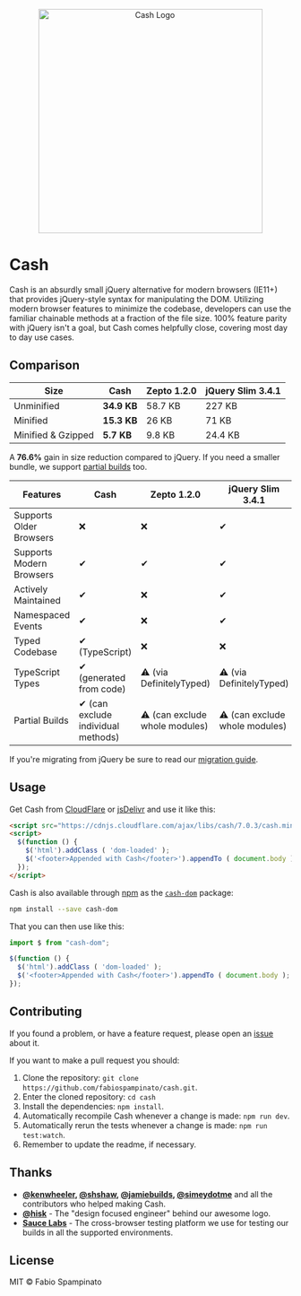 
<p align="center">
  <img src="./resources/logo/logo.png" alt="Cash Logo" width="400px">
</p>

# Cash

Cash is an absurdly small jQuery alternative for modern browsers (IE11+) that provides jQuery-style syntax for manipulating the DOM. Utilizing modern browser features to minimize the codebase, developers can use the familiar chainable methods at a fraction of the file size. 100% feature parity with jQuery isn't a goal, but Cash comes helpfully close, covering most day to day use cases.

## Comparison

| Size               | Cash        | Zepto 1.2.0 | jQuery Slim 3.4.1 |
| ------------------ | ----------- | ----------- | ----------------- |
| Unminified         | **34.9 KB** | 58.7 KB     | 227 KB            |
| Minified           | **15.3 KB** | 26 KB       | 71 KB             |
| Minified & Gzipped | **5.7 KB**  | 9.8 KB      | 24.4 KB           |

A **76.6%** gain in size reduction compared to jQuery. If you need a smaller bundle, we support [partial builds](https://github.com/fabiospampinato/cash/blob/master/docs/partial_builds.md) too.

| Features                 | Cash                               | Zepto 1.2.0                    | jQuery Slim 3.4.1              |
| ------------------------ | ---------------------------------- | ------------------------------ | ------------------------------ |
| Supports Older Browsers  | ❌                                  | ️❌                             | ✔                              |
| Supports Modern Browsers | ✔                                  | ️✔                             | ✔                              |
| Actively Maintained      | ✔                                  | ❌                              | ✔                              |
| Namespaced Events        | ✔                                  | ️❌                             | ✔                              |
| Typed Codebase           | ✔ (TypeScript)                     | ️❌                             | ❌                              |
| TypeScript Types         | ✔ (generated from code)            | ⚠️ (via DefinitelyTyped)       | ⚠️ (via DefinitelyTyped)       |
| Partial Builds           | ✔ (can exclude individual methods) | ⚠️ (can exclude whole modules) | ⚠️ (can exclude whole modules) |

If you're migrating from jQuery be sure to read our [migration guide](https://github.com/fabiospampinato/cash/blob/master/docs/migration_guide.md).

## Usage

Get Cash from [CloudFlare](https://cdnjs.cloudflare.com/ajax/libs/cash/7.0.3/cash.min.js) or [jsDelivr](https://cdn.jsdelivr.net/npm/cash-dom@7.0.3/dist/cash.min.js) and use it like this:

```html
<script src="https://cdnjs.cloudflare.com/ajax/libs/cash/7.0.3/cash.min.js"></script>
<script>
  $(function () {
    $('html').addClass ( 'dom-loaded' );
    $('<footer>Appended with Cash</footer>').appendTo ( document.body );
  });
</script>
```

Cash is also available through [npm](http://npmjs.com) as the [`cash-dom`](https://www.npmjs.com/package/cash-dom) package:

```sh
npm install --save cash-dom
```

That you can then use like this:

```js
import $ from "cash-dom";

$(function () {
  $('html').addClass ( 'dom-loaded' );
  $('<footer>Appended with Cash</footer>').appendTo ( document.body );
});
```

## Contributing

If you found a problem, or have a feature request, please open an [issue](https://github.com/fabiospampinato/cash/issues) about it.

If you want to make a pull request you should:

1. Clone the repository: `git clone https://github.com/fabiospampinato/cash.git`.
2. Enter the cloned repository: `cd cash`
3. Install the dependencies: `npm install`.
4. Automatically recompile Cash whenever a change is made: `npm run dev`.
5. Automatically rerun the tests whenever a change is made: `npm run test:watch`.
6. Remember to update the readme, if necessary.

## Thanks

- **[@kenwheeler](https://github.com/kenwheeler), [@shshaw](https://github.com/shshaw), [@jamiebuilds](https://github.com/jamiebuilds), [@simeydotme](https://github.com/simeydotme)** and all the contributors who helped making Cash.
- **[@hisk](https://github.com/hisk)** - The "design focused engineer" behind our awesome logo.
- **[Sauce Labs](https://saucelabs.com)** - The cross-browser testing platform we use for testing our builds in all the supported environments.

## License

MIT © Fabio Spampinato
